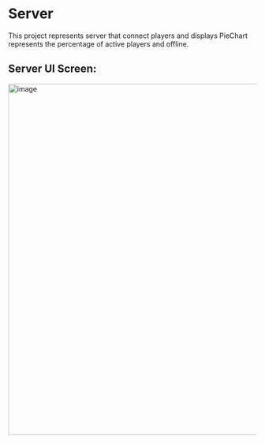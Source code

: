 # Server 
This project represents server that connect players and displays PieChart represents the percentage of active players and offline.

## Server UI Screen:
<img width="712" alt="image" src="https://github.com/Naremann/TicTacToeServer/assets/61487676/14b182fc-3de2-4c1e-8041-485c34f2d25c">


